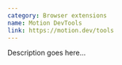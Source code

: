 ```yaml
---
category: Browser extensions
name: Motion DevTools
link: https://motion.dev/tools
---
```


Description goes here...
